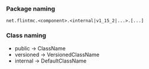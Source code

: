 ### Package naming

`net.flintmc.<component>.<internal|v1_15_2|...>.[...]`

### Class naming

- public -> ClassName
- versioned -> VersionedClassName
- internal -> DefaultClassName
